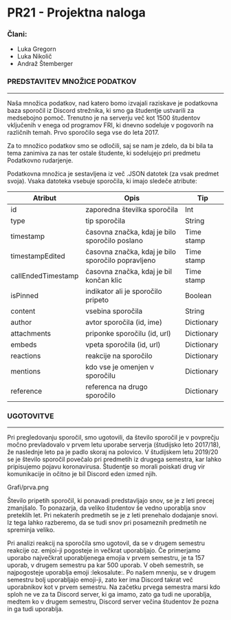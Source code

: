# PR21 - Projektna naloga
### Člani:
- Luka Gregorn
- Luka Nikolič
- Andraž Štemberger

### PREDSTAVITEV MNOŽICE PODATKOV 
-----

Naša množica podatkov, nad katero bomo izvajali raziskave je podatkovna baza sporočil iz Discord strežnika, ki smo ga študentje ustvarili za medsebojno pomoč. Trenutno je na serverju več kot 1500 študentov vključenih v enega od programov FRI, ki dnevno sodeluje v pogovorih na različnih temah. Prvo sporočilo sega vse do leta 2017. 

Za to množico podatkov smo se odločili, saj se nam je zdelo, da bi bila ta tema zanimiva za nas ter ostale študente, ki sodelujejo pri predmetu Podatkovno rudarjenje. 

Podatkovna množica je sestavljena iz več .JSON datotek (za vsak predmet svoja). Vsaka datoteka vsebuje sporočila, ki imajo sledeče atribute:

Atribut | Opis      | Tip  |
--------|-----------|-------
id | zaporedna številka sporočila | Int
type | tip sporočila | String
timestamp | časovna značka, kdaj je bilo sporočilo poslano | Time stamp 
timestampEdited | časovna značka, kdaj je bilo sporočilo popravljeno | Time stamp 
callEndedTimestamp | časovna značka, kdaj je bil končan klic  | Time stamp 
isPinned | indikator ali je sporočilo pripeto | Boolean
content | vsebina sporočila | String
author | avtor sporočila (id, ime) | Dictionary
attachments | priponke sporočilu (id, url) | Dictionary
embeds | vpeta sporočila (id, url) | Dictionary
reactions | reakcije na sporočilo | Dictionary
mentions | kdo vse je omenjen v sporočilu | Dictionary
reference | referenca na drugo sporočilo | Dictionary


### UGOTOVITVE 
----- 

Pri pregledovanju sporočil, smo ugotovili, da število sporočil je v povprečju močno prevladovalo v prvem letu uporabe serverja (študijsko leto 2017/18), že naslednje leto pa je padlo skoraj na polovico. V študijskem letu 2019/20 se je število sporočil povečalo pri predmetih iz drugega semestra, kar lahko pripisujemo pojavu koronavirusa. Študentje so morali poiskati drug vir komunikacije in očitno je bil Discord eden izmed njih.

Grafi/prva.png


Število pripetih sporočil, ki ponavadi predstavljajo snov, se je z leti precej zmanjšalo. To ponazarja, da veliko študentov še vedno uporablja snov preteklih let. Pri nekaterih predmetih se je z leti prenehalo dodajanje snovi. Iz tega lahko razberemo, da se tudi snov pri posameznih predmetih ne spreminja veliko.



Pri analizi reakcij na sporočila smo ugotovil, da se v drugem semestru reakcije oz. emjoi-ji pogosteje in večkrat uporabljajo. Če primerjamo uporabo največkrat uporabljenega emojia v prvem semestru, je ta 157 uporab, v drugem semestru pa kar 500 uporab. V obeh semestrih, se najpogosteje uporablja emoji :lekosalute:.
Po našem mnenju, se v drugem semestru bolj uporabljajo emoji-ji, zato ker ima Discord takrat več uporabnikov kot v prvem semestru. Na začetku prvega semestra marsi kdo sploh ne ve za ta Discord server, ki ga imamo, zato ga tudi ne uporablja, medtem ko v drugem semestru, Discord server večina študentov že pozna in ga tudi uporablja.
